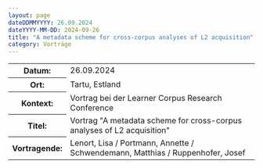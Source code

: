 ```yaml
---
layout: page
dateDDMMYYYY: 26.09.2024
dateYYYY-MM-DD: 2024-09-26
title: "A metadata scheme for cross-corpus analyses of L2 acquisition"
category: Vorträge
---
```


<table>
    <tr>
      <th>Datum: </th>
      <td>26.09.2024</td>
    </tr>
    <tr>
      <th>Ort: </th>
      <td>Tartu, Estland</td>
    </tr>
    <tr>
      <th>Kontext: </th>
      <td>Vortrag bei der Learner Corpus Research Conference</td>
    </tr>
    <tr>
      <th>Titel: </th>
      <td>Vortrag "A metadata scheme for cross-corpus analyses of L2 acquisition"</td>
    </tr>
    <tr>
      <th>Vortragende: </th>
      <td>Lenort, Lisa / Portmann, Annette / Schwendemann, Matthias / Ruppenhofer, Josef</td>
    </tr>
</table>